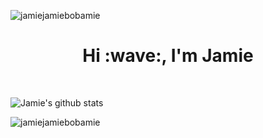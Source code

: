 <p align="left"> <img src="https://komarev.com/ghpvc/?username=jamiejamiebobamie&label=Profile%20views&color=0e75b6&style=flat" alt="jamiejamiebobamie" /> </p>

<h1 align="center">Hi :wave:, I'm Jamie</h1>
<br>

![Jamie's github stats](https://github-readme-stats.vercel.app/api?username=jamiejamiebobamie&hide=stars&theme=tokyonight&count_private=true)

<p><img align="center" src="https://github-readme-streak-stats.herokuapp.com/?user=jamiejamiebobamie&theme=tokyonight" alt="jamiejamiebobamie" /></p>
